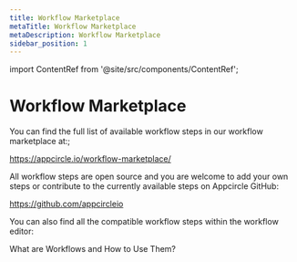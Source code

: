 ```yaml
---
title: Workflow Marketplace
metaTitle: Workflow Marketplace
metaDescription: Workflow Marketplace
sidebar_position: 1
---
```


import ContentRef from '@site/src/components/ContentRef';

# Workflow Marketplace

You can find the full list of available workflow steps in our workflow marketplace at:;

https://appcircle.io/workflow-marketplace/

All workflow steps are open source and you are welcome to add your own steps or contribute to the currently available steps on Appcircle GitHub:

https://github.com/appcircleio

You can also find all the compatible workflow steps within the workflow editor:

<ContentRef url="../workflows/why-to-use-workflows">What are Workflows and How to Use Them?</ContentRef>
